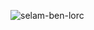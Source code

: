 ![selam-ben-lorc](https://encrypted-tbn0.gstatic.com/images?q=tbn:ANd9GcS34PEt7RZ0iCQP9BlrevuE8ze_XI9fxkg-Uw&usqp=CAU)
